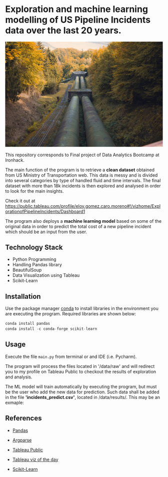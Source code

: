 # Exploration and machine learning modelling of US Pipeline Incidents data over the last 20 years. 

![Image](https://github.com/EloyGomez-bd/Ironhack_final_project/blob/main/data/images/quinten-de-graaf-L4gN0aeaPY4-unsplash.jpg)

This repository corresponds to Final project of Data Analytics Bootcamp at Ironhack.

The main function of the program is to retrieve a **clean dataset** obtained from US Ministry of Transportation web. This data is messy and is divided into several categories by type of handled fluid and time intervals. The final dataset with more than 18k incidents is then explored and analysed in order to look for the main insights.

Check it out at https://public.tableau.com/profile/eloy.gomez.caro.moreno#!/vizhome/ExplorationofPipelineIncidents/Dashboard1

The program also deploys a **machine learning model** based on some of the original data in order to predict the total cost of a new pipeline incident which should be an input from the user.

## Technology Stack

- Python Programming
- Handling Pandas library
- BeautifulSoup
- Data Visualization using Tableau
- Scikit-Learn


## Installation

Use the package manager [conda](https://docs.conda.io/projects/conda/en/latest/user-guide/install/) to install libraries in the environment you are executing the program. Required libraries are shown below:

```python
conda install pandas
conda install -c conda-forge scikit-learn 
```

## Usage

Execute the file ```main.py``` from terminal or and IDE (i.e. Pycharm).

The program will process the files located in '/data/raw' and will redirect you to my profile on Tableau Public to checkout the results of exploration and analysis.

The ML model will train automatically by executing the program, but must be the user who add the new data for prediction. Such data shall be added in the file __'incidents_predict.csv'__, located in /data/results/. This may be an exmaple:




## References

- [Pandas](https://pandas.pydata.org/pandas-docs/stable/reference/index.html)

- [Argparse](https://docs.python.org/3.7/library/argparse.html)

- [Tableau Public](https://public.tableau.com/s/)

- [Tableau viz of the day](https://public.tableau.com/es-es/gallery/?tab=viz-of-the-day&type=viz-of-the-day)

- [Scikit-Learn](https://scikit-learn.org/stable/index.html)
